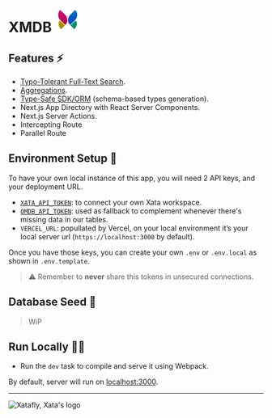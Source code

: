 <h1> XMDB <img alt="Xatafly, the logo from Xata" src="/public/flap.gif" width="50" /></h1>

## Features ⚡️

- [Typo-Tolerant Full-Text Search](https://xata.io/docs/api-guide/search).
- [Aggregations](https://xata.io/docs/api-guide/aggregate).
- [Type-Safe SDK/ORM](https://github.com/xataio/client-ts/blob/main/packages/client/README.md) (schema-based types generation).
- Next.js App Directory with React Server Components.
- Next.js Server Actions.
- Intercepting Route
- Parallel Route

## Environment Setup 🧱

To have your own local instance of this app, you will need 2 API keys, and your deployment URL.

- [`XATA_API_TOKEN`](https://xata.io/docs/concepts/api-keys): to connect your own Xata workspace.
- [`OMDB_API_TOKEN`](https://www.omdbapi.com/apikey.aspx): used as fallback to complement whenever there's missing data in our tables.
- `VERCEL_URL`: popullated by Vercel, on your local environment it’s your local server url (`https://localhost:3000` by default).

Once you have those keys, you can create your own `.env` or `.env.local` as shown in `.env.template`.

> ⚠️ Remember to **never** share this tokens in unsecured connections.

## Database Seed 🌱

> WiP

## Run Locally 🧑‍✈️

- Run the `dev` task to compile and serve it using Webpack.

By default, server will run on [localhost:3000](http://localhost:3000).

---

<img alt="Xatafly, Xata's logo" src="https://raw.githubusercontent.com/xataio/vscode-extension/2e3d0b877cf6aff1e0fc717e05ada714465ca783/doc/xata-icon-128.png" width="24" />
